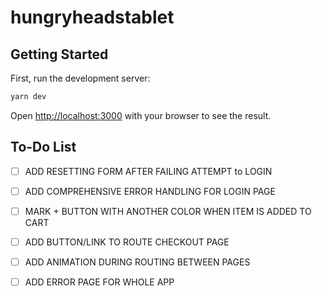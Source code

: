 # hungryheadstablet

## Getting Started

First, run the development server:

```bash
yarn dev
```

Open [http://localhost:3000](http://localhost:3000) with your browser to see the result.

## To-Do List

- [ ] ADD RESETTING FORM AFTER FAILING ATTEMPT to LOGIN
- [ ] ADD COMPREHENSIVE ERROR HANDLING FOR LOGIN PAGE
- [ ] MARK + BUTTON WITH ANOTHER COLOR WHEN ITEM IS ADDED TO CART
- [ ] ADD BUTTON/LINK TO ROUTE CHECKOUT PAGE
- [ ] ADD ANIMATION DURING ROUTING BETWEEN PAGES
- [ ] ADD ERROR PAGE FOR WHOLE APP

